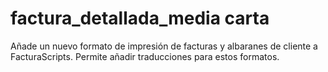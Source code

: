 # factura_detallada_media carta
Añade un nuevo formato de impresión de facturas y albaranes de cliente a FacturaScripts.
Permite añadir traducciones para estos formatos.

